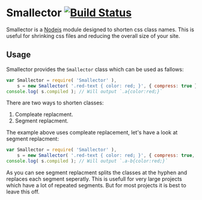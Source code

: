 # Smallector [![Build Status](https://travis-ci.org/wisaac407/Smallector.svg?branch=master)](https://travis-ci.org/wisaac407/Smallector)

Smallector is a [Nodejs](http://nodejs.org) module designed to shorten css class names. This is useful for shrinking
css files and reducing the overall size of your site.

## Usage
Smallector provides the `Smallector` class which can be used as fallows:
```javascript
var Smallector = require( 'Smallector' ),
    s = new Smallector( '.red-text { color: red; }', { compress: true } );
console.log( s.compiled ); // Will output `.a{color:red;}`
```
There are two ways to shorten classes:
  1. Compleate replacment.
  2. Segment replacment.

The example above uses compleate replacement, let's have a look at segment replacment:
```javascript
var Smallector = require( 'Smallector' ),
    s = new Smallector( '.red-text { color: red; }', { compress: true, split: true} );
console.log( s.compiled ); // Will output `.a-b{color:red;}`
```
As you can see segment replacment splits the classes at the hyphen and replaces each segment seperatly.
This is usefull for very large projects which have a lot of repeated segments.
But for most projects it is best to leave this off.
